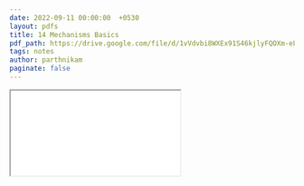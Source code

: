 ```yaml
---
date: 2022-09-11 00:00:00  +0530
layout: pdfs
title: 14 Mechanisms Basics
pdf_path: https://drive.google.com/file/d/1vVdvbi8WXEx91S46kjlyFQOXm-eLXHd2/preview?usp=sharing
tags: notes
author: parthnikam
paginate: false
---
```


<iframe class="embed-pdf" src="{{ page.pdf_path }}#toolbar=0" seamless="seamless" scrolling="no" style="overflow:hidden"></iframe>
